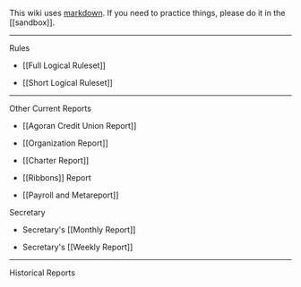 This wiki uses [markdown](https://daringfireball.net/projects/markdown/). If you need to practice things, please do it in the [[sandbox]].

----

Rules

* [[Full Logical Ruleset]]

* [[Short Logical Ruleset]]

----

Other Current Reports

* [[Agoran Credit Union Report]]

* [[Organization Report]]

* [[Charter Report]]

* [[Ribbons]] Report

* [[Payroll and Metareport]]

Secretary

* Secretary's [[Monthly Report]]

* Secretary's [[Weekly Report]]

----

Historical Reports

